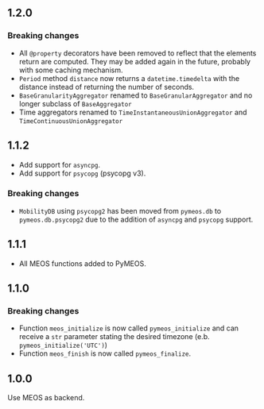 ## 1.2.0

### Breaking changes

- All `@property` decorators have been removed to reflect that the elements return are computed.
  They may be added again in the future, probably with some caching mechanism.
- `Period` method `distance` now returns a `datetime.timedelta` with the distance instead
  of returning the number of seconds.
- `BaseGranularityAggregator` renamed to `BaseGranularAggregator` and no longer subclass of `BaseAggregator`
- Time aggregators renamed to `TimeInstantaneousUnionAggregator` and `TimeContinuousUnionAggregator`

## 1.1.2

- Add support for `asyncpg`.
- Add support for `psycopg` (psycopg v3).

### Breaking changes

- `MobilityDB` using `psycopg2` has been moved from `pymeos.db` to `pymeos.db.psycopg2` due to the addition of `asyncpg` 
   and `psycopg` support.

## 1.1.1

- All MEOS functions added to PyMEOS.

## 1.1.0

### Breaking changes

- Function `meos_initialize` is now called `pymeos_initialize` and can receive a `str` parameter stating the desired
  timezone (e.b. `pymeos_initialize('UTC')`)
- Function `meos_finish` is now called `pymeos_finalize`.

## 1.0.0

Use MEOS as backend.